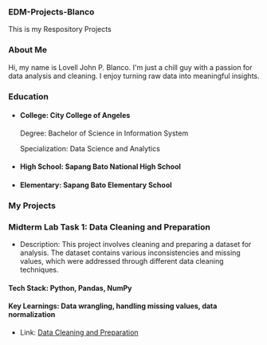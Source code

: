 ### EDM-Projects-Blanco
This is my Respository Projects
### About Me
Hi, my name is Lovell John P. Blanco. I'm just a chill guy with a passion for data analysis and cleaning. I enjoy turning raw data into meaningful insights.
### Education
- #### College: City College of Angeles
  Degree: Bachelor of Science in Information System
  
  Specialization: Data Science and Analytics
- #### High School: Sapang Bato National High School
- #### Elementary: Sapang Bato Elementary School
### My Projects
### Midterm Lab Task 1: Data Cleaning and Preparation
- Description: This project involves cleaning and preparing a dataset for analysis. The dataset contains various inconsistencies and missing values, which were addressed through different data cleaning techniques.
#### Tech Stack: Python, Pandas, NumPy
#### Key Learnings: Data wrangling, handling missing values, data normalization
- Link: [Data Cleaning and Preparation](Midterm%20Task/Task/Blanco,%20Clean%20up.xlsx)
